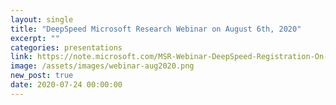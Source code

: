 ```yaml
---
layout: single
title: "DeepSpeed Microsoft Research Webinar on August 6th, 2020"
excerpt: ""
categories: presentations
link: https://note.microsoft.com/MSR-Webinar-DeepSpeed-Registration-On-Demand.html
image: /assets/images/webinar-aug2020.png
new_post: true
date: 2020-07-24 00:00:00
---
```


